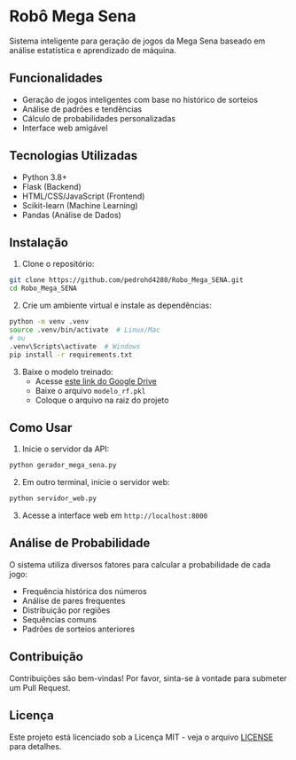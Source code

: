 # Robô Mega Sena

Sistema inteligente para geração de jogos da Mega Sena baseado em análise estatística e aprendizado de máquina.

## Funcionalidades

- Geração de jogos inteligentes com base no histórico de sorteios
- Análise de padrões e tendências
- Cálculo de probabilidades personalizadas
- Interface web amigável

## Tecnologias Utilizadas

- Python 3.8+
- Flask (Backend)
- HTML/CSS/JavaScript (Frontend)
- Scikit-learn (Machine Learning)
- Pandas (Análise de Dados)

## Instalação

1. Clone o repositório:
```bash
git clone https://github.com/pedrohd4280/Robo_Mega_SENA.git
cd Robo_Mega_SENA
```

2. Crie um ambiente virtual e instale as dependências:
```bash
python -m venv .venv
source .venv/bin/activate  # Linux/Mac
# ou
.venv\Scripts\activate  # Windows
pip install -r requirements.txt
```

3. Baixe o modelo treinado:
   - Acesse [este link do Google Drive](https://drive.google.com/drive/u/0/folders/1CeX0Kcr6WKHVIItjV_XeKYM9FVg9Z8P9)
   - Baixe o arquivo `modelo_rf.pkl`
   - Coloque o arquivo na raiz do projeto

## Como Usar

1. Inicie o servidor da API:
```bash
python gerador_mega_sena.py
```

2. Em outro terminal, inicie o servidor web:
```bash
python servidor_web.py
```

3. Acesse a interface web em `http://localhost:8000`

## Análise de Probabilidade

O sistema utiliza diversos fatores para calcular a probabilidade de cada jogo:

- Frequência histórica dos números
- Análise de pares frequentes
- Distribuição por regiões
- Sequências comuns
- Padrões de sorteios anteriores

## Contribuição

Contribuições são bem-vindas! Por favor, sinta-se à vontade para submeter um Pull Request.

## Licença

Este projeto está licenciado sob a Licença MIT - veja o arquivo [LICENSE](LICENSE) para detalhes. 